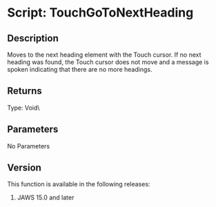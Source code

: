 # Script: TouchGoToNextHeading

## Description

Moves to the next heading element with the Touch cursor. If no next
heading was found, the Touch cursor does not move and a message is
spoken indicating that there are no more headings.

## Returns

Type: Void\

## Parameters

No Parameters

## Version

This function is available in the following releases:

1.  JAWS 15.0 and later
